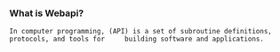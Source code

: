 ### What is Webapi?
` In computer programming, (API) is a set of subroutine definitions, protocols, and tools for     building software and applications.
`